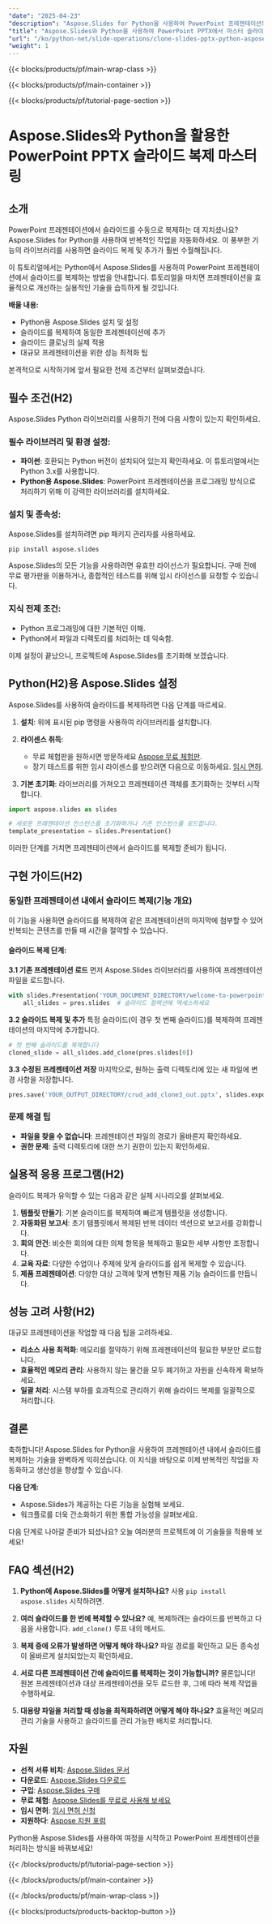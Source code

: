 ```yaml
---
"date": "2025-04-23"
"description": "Aspose.Slides for Python을 사용하여 PowerPoint 프레젠테이션의 슬라이드 복제를 자동화하세요. 슬라이드를 효율적으로 복제하고, 생산성을 향상시키고, 실용적인 활용 방법을 알아보세요."
"title": "Aspose.Slides와 Python을 사용하여 PowerPoint PPTX에서 마스터 슬라이드 복제"
"url": "/ko/python-net/slide-operations/clone-slides-pptx-python-aspose-slides-guide/"
"weight": 1
---
```


{{< blocks/products/pf/main-wrap-class >}}

{{< blocks/products/pf/main-container >}}

{{< blocks/products/pf/tutorial-page-section >}}
# Aspose.Slides와 Python을 활용한 PowerPoint PPTX 슬라이드 복제 마스터링

## 소개

PowerPoint 프레젠테이션에서 슬라이드를 수동으로 복제하는 데 지치셨나요? Aspose.Slides for Python을 사용하여 반복적인 작업을 자동화하세요. 이 풍부한 기능의 라이브러리를 사용하면 슬라이드 복제 및 추가가 훨씬 수월해집니다.

이 튜토리얼에서는 Python에서 Aspose.Slides를 사용하여 PowerPoint 프레젠테이션에서 슬라이드를 복제하는 방법을 안내합니다. 튜토리얼을 마치면 프레젠테이션을 효율적으로 개선하는 실용적인 기술을 습득하게 될 것입니다.

**배울 내용:**
- Python용 Aspose.Slides 설치 및 설정
- 슬라이드를 복제하여 동일한 프레젠테이션에 추가
- 슬라이드 클로닝의 실제 적용
- 대규모 프레젠테이션을 위한 성능 최적화 팁

본격적으로 시작하기에 앞서 필요한 전제 조건부터 살펴보겠습니다.

## 필수 조건(H2)
Aspose.Slides Python 라이브러리를 사용하기 전에 다음 사항이 있는지 확인하세요.

### 필수 라이브러리 및 환경 설정:
- **파이썬**: 호환되는 Python 버전이 설치되어 있는지 확인하세요. 이 튜토리얼에서는 Python 3.x를 사용합니다.
- **Python용 Aspose.Slides**: PowerPoint 프레젠테이션을 프로그래밍 방식으로 처리하기 위해 이 강력한 라이브러리를 설치하세요.

### 설치 및 종속성:
Aspose.Slides를 설치하려면 pip 패키지 관리자를 사용하세요.

```bash
pip install aspose.slides
```

Aspose.Slides의 모든 기능을 사용하려면 유효한 라이선스가 필요합니다. 구매 전에 무료 평가판을 이용하거나, 종합적인 테스트를 위해 임시 라이선스를 요청할 수 있습니다.

### 지식 전제 조건:
- Python 프로그래밍에 대한 기본적인 이해.
- Python에서 파일과 디렉토리를 처리하는 데 익숙함.

이제 설정이 끝났으니, 프로젝트에 Aspose.Slides를 초기화해 보겠습니다.

## Python(H2)용 Aspose.Slides 설정
Aspose.Slides를 사용하여 슬라이드를 복제하려면 다음 단계를 따르세요.

1. **설치**: 위에 표시된 pip 명령을 사용하여 라이브러리를 설치합니다.
   
2. **라이센스 취득**:
   - 무료 체험판을 원하시면 방문하세요 [Aspose 무료 체험판](https://releases.aspose.com/slides/python-net/).
   - 장기 테스트를 위한 임시 라이센스를 받으려면 다음으로 이동하세요. [임시 면허](https://purchase.aspose.com/temporary-license/).

3. **기본 초기화**: 라이브러리를 가져오고 프레젠테이션 객체를 초기화하는 것부터 시작합니다.

```python
import aspose.slides as slides

# 새로운 프레젠테이션 인스턴스를 초기화하거나 기존 인스턴스를 로드합니다.
template_presentation = slides.Presentation()
```

이러한 단계를 거치면 프레젠테이션에서 슬라이드를 복제할 준비가 됩니다.

## 구현 가이드(H2)

### 동일한 프레젠테이션 내에서 슬라이드 복제(기능 개요)
이 기능을 사용하면 슬라이드를 복제하여 같은 프레젠테이션의 마지막에 첨부할 수 있어 반복되는 콘텐츠를 만들 때 시간을 절약할 수 있습니다.

#### 슬라이드 복제 단계:

**3.1 기존 프레젠테이션 로드**
먼저 Aspose.Slides 라이브러리를 사용하여 프레젠테이션 파일을 로드합니다.

```python
with slides.Presentation('YOUR_DOCUMENT_DIRECTORY/welcome-to-powerpoint.pptx') as pres:
    all_slides = pres.slides  # 슬라이드 컬렉션에 액세스하세요
```

**3.2 슬라이드 복제 및 추가**
특정 슬라이드(이 경우 첫 번째 슬라이드)를 복제하여 프레젠테이션의 마지막에 추가합니다.

```python
# 첫 번째 슬라이드를 복제합니다
cloned_slide = all_slides.add_clone(pres.slides[0])
```

**3.3 수정된 프레젠테이션 저장**
마지막으로, 원하는 출력 디렉토리에 있는 새 파일에 변경 사항을 저장합니다.

```python
pres.save('YOUR_OUTPUT_DIRECTORY/crud_add_clone3_out.pptx', slides.export.SaveFormat.PPTX)
```

### 문제 해결 팁
- **파일을 찾을 수 없습니다**: 프레젠테이션 파일의 경로가 올바른지 확인하세요.
- **권한 문제**: 출력 디렉토리에 대한 쓰기 권한이 있는지 확인하세요.

## 실용적 응용 프로그램(H2)
슬라이드 복제가 유익할 수 있는 다음과 같은 실제 시나리오를 살펴보세요.

1. **템플릿 만들기**: 기본 슬라이드를 복제하여 빠르게 템플릿을 생성합니다.
2. **자동화된 보고서**: 초기 템플릿에서 복제된 반복 데이터 섹션으로 보고서를 강화합니다.
3. **회의 안건**: 비슷한 회의에 대한 의제 항목을 복제하고 필요한 세부 사항만 조정합니다.
4. **교육 자료**: 다양한 수업이나 주제에 맞게 슬라이드를 쉽게 복제할 수 있습니다.
5. **제품 프레젠테이션**: 다양한 대상 고객에 맞게 변형된 제품 기능 슬라이드를 만듭니다.

## 성능 고려 사항(H2)
대규모 프레젠테이션을 작업할 때 다음 팁을 고려하세요.

- **리소스 사용 최적화**: 메모리를 절약하기 위해 프레젠테이션의 필요한 부분만 로드합니다.
- **효율적인 메모리 관리**: 사용하지 않는 물건을 모두 폐기하고 자원을 신속하게 확보하세요.
- **일괄 처리**: 시스템 부하를 효과적으로 관리하기 위해 슬라이드 복제를 일괄적으로 처리합니다.

## 결론
축하합니다! Aspose.Slides for Python을 사용하여 프레젠테이션 내에서 슬라이드를 복제하는 기술을 완벽하게 익히셨습니다. 이 지식을 바탕으로 이제 반복적인 작업을 자동화하고 생산성을 향상할 수 있습니다.

**다음 단계:**
- Aspose.Slides가 제공하는 다른 기능을 실험해 보세요.
- 워크플로를 더욱 간소화하기 위한 통합 가능성을 살펴보세요.

다음 단계로 나아갈 준비가 되셨나요? 오늘 여러분의 프로젝트에 이 기술들을 적용해 보세요!

## FAQ 섹션(H2)
1. **Python에 Aspose.Slides를 어떻게 설치하나요?** 
   사용 `pip install aspose.slides` 시작하려면.

2. **여러 슬라이드를 한 번에 복제할 수 있나요?**
   예, 복제하려는 슬라이드를 반복하고 다음을 사용합니다. `add_clone()` 루프 내의 메서드.

3. **복제 중에 오류가 발생하면 어떻게 해야 하나요?**
   파일 경로를 확인하고 모든 종속성이 올바르게 설치되었는지 확인하세요.

4. **서로 다른 프레젠테이션 간에 슬라이드를 복제하는 것이 가능합니까?**
   물론입니다! 원본 프레젠테이션과 대상 프레젠테이션을 모두 로드한 후, 그에 따라 복제 작업을 수행하세요.

5. **대용량 파일을 처리할 때 성능을 최적화하려면 어떻게 해야 하나요?**
   효율적인 메모리 관리 기술을 사용하고 슬라이드를 관리 가능한 배치로 처리합니다.

## 자원
- **선적 서류 비치**: [Aspose.Slides 문서](https://reference.aspose.com/slides/python-net/)
- **다운로드**: [Aspose.Slides 다운로드](https://releases.aspose.com/slides/python-net/)
- **구입**: [Aspose.Slides 구매](https://purchase.aspose.com/buy)
- **무료 체험**: [Aspose.Slides를 무료로 사용해 보세요](https://releases.aspose.com/slides/python-net/)
- **임시 면허**: [임시 면허 신청](https://purchase.aspose.com/temporary-license/)
- **지원하다**: [Aspose 지원 포럼](https://forum.aspose.com/c/slides/11)

Python용 Aspose.Slides를 사용하여 여정을 시작하고 PowerPoint 프레젠테이션을 처리하는 방식을 바꿔보세요!

{{< /blocks/products/pf/tutorial-page-section >}}

{{< /blocks/products/pf/main-container >}}

{{< /blocks/products/pf/main-wrap-class >}}

{{< blocks/products/products-backtop-button >}}